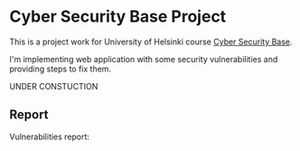 # Cyber Security Base Project

This is a project work for University of Helsinki course [Cyber Security Base](https://cybersecuritybase.mooc.fi/).

I'm implementing web application with some security vulnerabilities and providing steps to fix them.

UNDER CONSTUCTION

## Report

Vulnerabilities report:

